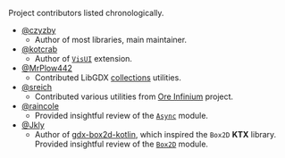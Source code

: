 Project contributors listed chronologically.

* [@czyzby](https://github.com/czyzby)
  * Author of most libraries, main maintainer.
* [@kotcrab](https://github.com/kotcrab)
  * Author of [`VisUI`](../vis) extension.
* [@MrPlow442](https://github.com/MrPlow442)
  * Contributed LibGDX [collections](../collections) utilities.
* [@sreich](https://github.com/sreich)
  * Contributed various utilities from [Ore Infinium](https://github.com/sreich/ore-infinium) project.
* [@raincole](https://github.com/raincole)
  * Provided insightful review of the [`Async`](../async) module.
* [@Jkly](https://github.com/Jkly)
  * Author of [gdx-box2d-kotlin](https://github.com/Jkly/gdx-box2d-kotlin), which inspired the `Box2D` **KTX** library.
    Provided insightful review of the [`Box2D`](../box2d) module.
